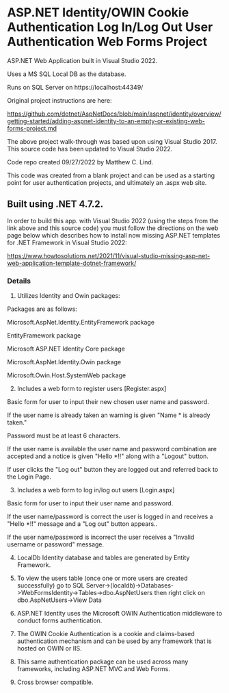 # ASP.NET Identity/OWIN Cookie Authentication Log In/Log Out User Authentication Web Forms Project

ASP.NET Web Application built in Visual Studio 2022.

Uses a MS SQL Local DB as the database.

Runs on SQL Server on https://localhost:44349/

Original project instructions are here:

https://github.com/dotnet/AspNetDocs/blob/main/aspnet/identity/overview/getting-started/adding-aspnet-identity-to-an-empty-or-existing-web-forms-project.md

The above project walk-through was based upon using Visual Studio 2017. This source code has been updated to Visual Studio 2022.

Code repo created 09/27/2022 by Matthew C. Lind.

This code was created from a blank project and can be used as a starting point for user authentication projects, and ultimately an .aspx web site.

## Built using .NET 4.7.2.

In order to build this app. with Visual Studio 2022 (using the steps from the link above and this source code) you must follow the directions on the web page below which describes how to install now missing ASP.NET templates for .NET Framework in Visual Studio 2022:

https://www.howtosolutions.net/2021/11/visual-studio-missing-asp-net-web-application-template-dotnet-framework/

### Details

1. Utilizes Identity and Owin packages:

Packages are as follows:

Microsoft.AspNet.Identity.EntityFramework package

EntityFramework package

Microsoft ASP.NET Identity Core package

Microsoft.AspNet.Identity.Owin package

Microsoft.Owin.Host.SystemWeb package

2. Includes a web form to register users [Register.aspx]

Basic form for user to input their new chosen user name and password.

If the user name is already taken an warning is given "Name * is already taken."

Password must be at least 6 characters.

If the user name is available the user name and password combination are accepted and a notice is given "Hello *!!" along with a "Logout" button.

If user clicks the "Log out" button they are logged out and referred back to the Login Page.

3. Includes a web form to log in/log out users [Login.aspx]

Basic form for user to input their user name and password.

If the user name/password is correct the user is logged in and receives a "Hello *!!" message and a "Log out" button appears..

If the user name/password is incorrect the user receives a "Invalid username or password" message.

4. LocalDb Identity database and tables are generated by Entity Framework.

5. To view the users table (once one or more users are created successfully) go to SQL Server->(localdb)->Databases->WebFormsIdentity->Tables->dbo.AspNetUsers then right click on dbo.AspNetUsers->View Data

6. ASP.NET Identity uses the Microsoft OWIN Authentication middleware to conduct forms authentication.

7. The OWIN Cookie Authentication is a cookie and claims-based authentication mechanism and can be used by any framework that is hosted on OWIN or IIS.

8. This same authentication package can be used across many frameworks, including ASP.NET MVC and Web Forms.

9. Cross browser compatible.








